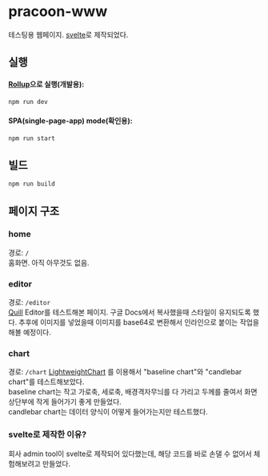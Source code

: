 # pracoon-www

테스팅용 웹페이지. [svelte](https://svelte.dev/)로 제작되었다.

## 실행
#### [Rollup](https://rollupjs.org)으로 실행(개발용):

```bash
npm run dev
```
#### SPA(single-page-app) mode(확인용):
``` bash
npm run start
```

## 빌드
``` bash
npm run build
```

## 페이지 구조
### home
경로: `/`  
홈화면. 아직 아무것도 없음.
### editor
경로: `/editor`  
[Quill](https://quilljs.com/) Editor를 테스트해본 페이지. 구글 Docs에서 복사했을때 스타일이 유지되도록 했다.
추후에 이미지를 넣었을때 이미지를 base64로 변환해서 인라인으로 붙이는 작업을 해볼 예정이다.

### chart
경로: `/chart`
[LightweightChart](https://tradingview.github.io/lightweight-charts/) 를 이용해서 "baseline chart"와 "candlebar chart"를 테스트해보았다.  
baseline chart는 작고 가로축, 세로축, 배경격자무늬를 다 가리고 두께를 줄여서 화면 상단부에 작게 들어가기 좋게 만들었다.  
candlebar chart는 데이터 양식이 어떻게 들어가는지만 테스트했다.


### svelte로 제작한 이유?
회사 admin tool이 svelte로 제작되어 있다했는데, 해당 코드를 바로 손댈 수 없어서 체험해보려고 만들었다.
